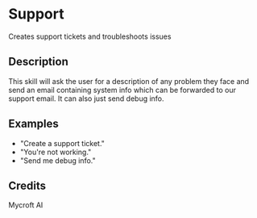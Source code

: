 # Support #
Creates support tickets and troubleshoots issues

## Description ##
This skill will ask the user for a description of any problem they face and send an email containing system info which can be forwarded to our support email. It can also just send debug info.

## Examples ##
 * "Create a support ticket."
 * "You're not working."
 * "Send me debug info."

## Credits ##
Mycroft AI

